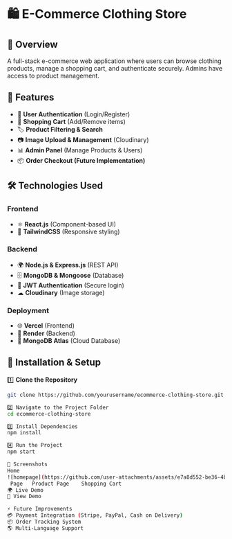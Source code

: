 # 🛍️ E-Commerce Clothing Store

## 📌 Overview
A full-stack e-commerce web application where users can browse clothing products, manage a shopping cart, and authenticate securely. Admins have access to product management.

## 🚀 Features
- 🔑 **User Authentication** (Login/Register)  
- 🛒 **Shopping Cart** (Add/Remove items)  
- 🏷️ **Product Filtering & Search**  
- 📷 **Image Upload & Management** (Cloudinary)  
- 📊 **Admin Panel** (Manage Products & Users)  
- 📦 **Order Checkout (Future Implementation)**  

## 🛠️ Technologies Used
### **Frontend**
- ⚛ **React.js** (Component-based UI)
- 🎨 **TailwindCSS** (Responsive styling)

### **Backend**
- 🌍 **Node.js & Express.js** (REST API)
- 🗄️ **MongoDB & Mongoose** (Database)
- 🔐 **JWT Authentication** (Secure login)
- ☁ **Cloudinary** (Image storage)

### **Deployment**
- 🌐 **Vercel** (Frontend)
- 🚀 **Render** (Backend)
- 📂 **MongoDB Atlas** (Cloud Database)

## 🔧 Installation & Setup

1️⃣ **Clone the Repository**
```bash
git clone https://github.com/yourusername/ecommerce-clothing-store.git

2️⃣ Navigate to the Project Folder
cd ecommerce-clothing-store

3️⃣ Install Dependencies
npm install

4️⃣ Run the Project
npm start

📸 Screenshots
Home
![homepage](https://github.com/user-attachments/assets/e7a8d552-be36-4b84-94f3-94893712043f)
 Page	Product Page	Shopping Cart
🌍 Live Demo
🔗 View Demo

⚡ Future Improvements
💳 Payment Integration (Stripe, PayPal, Cash on Delivery)
📦 Order Tracking System
🌎 Multi-Language Support
